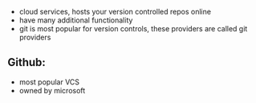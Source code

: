 
- cloud services, hosts your version controlled repos online
- have many additional functionality
- git is most popular for version controls, these providers are called git providers

## Github:
- most popular VCS
- owned by microsoft

